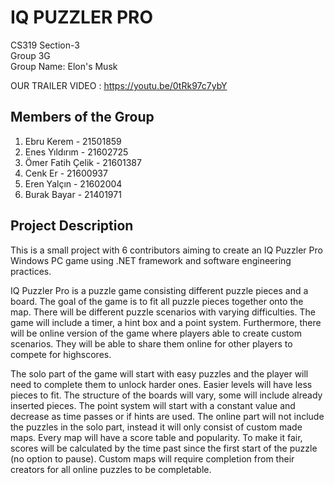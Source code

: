 # IQ PUZZLER PRO
 CS319 Section-3   
 Group 3G   
 Group Name: Elon's Musk   
   

OUR TRAILER VIDEO : https://youtu.be/0tRk97c7ybY

## Members of the Group
1. Ebru Kerem - 21501859
2. Enes Yıldırım - 21602725
3. Ömer Fatih Çelik - 21601387
4. Cenk Er - 21600937
5. Eren Yalçın - 21602004
6. Burak Bayar - 21401971


## Project Description
This is a small project with 6 contributors aiming to create an IQ Puzzler Pro Windows PC game using .NET framework and software engineering practices.
  
  IQ Puzzler Pro is a puzzle game consisting different puzzle pieces and a board. The goal of the game is to fit all puzzle pieces together onto the map. There will be different puzzle scenarios with varying difficulties. The game will include a timer, a hint box and a point system. Furthermore, there will be online version of the game where players able to create custom scenarios. They will be able to share them online for other players to compete for highscores.
  
  The solo part of the game will start with easy puzzles and the player will need to complete them to unlock harder ones. Easier levels will have less pieces to fit. The structure of the boards will vary, some will include already inserted pieces. The point system will start with a constant value and decrease as time passes or if hints are used.
  The online part will not include the puzzles in the solo part, instead it will only consist of custom made maps. Every map will have a score table and popularity. To make it fair, scores will be calculated by the time past since the first start of the puzzle (no option to pause). Custom maps will require completion from their creators for all online puzzles to be completable.
